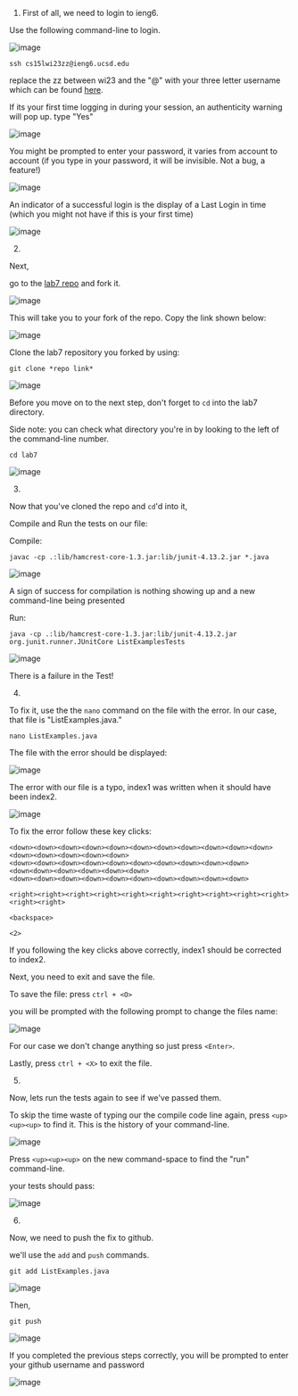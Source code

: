 1)  First of all, we need to login to ieng6.

Use the following command-line to login.




![image](https://user-images.githubusercontent.com/89693979/221756372-1b18ff4b-ed68-4164-ab1f-1731c5c5c9b7.png)



```
ssh cs15lwi23zz@ieng6.ucsd.edu
```



replace the zz between wi23 and the "@" with your three letter username which can be found [here](https://sdacs.ucsd.edu/~icc/index.php).

If its your first time logging in during your session, an authenticity warning will pop up. type "Yes"



![image](https://user-images.githubusercontent.com/89693979/221757252-191ffb66-bf7b-4bdd-be1f-d3757f4f380c.png)



You might be prompted to enter your password, it varies from account to account (if you type in your password, it will be invisible. Not a bug, a feature!)



![image](https://user-images.githubusercontent.com/89693979/221756908-42c23c5a-198b-46d2-aac2-ce30ffa880a6.png)



An indicator of a successful login is the display of a Last Login in time (which you might not have if this is your first time)

![image](https://user-images.githubusercontent.com/89693979/221757167-1692a7f9-4fc1-4967-95b8-388eb9a741ff.png)


2)

Next,

go to the [lab7 repo](https://github.com/ucsd-cse15l-w23/lab7) and fork it.

![image](https://user-images.githubusercontent.com/89693979/221758355-883c4e98-f4c4-49cc-88ef-94124f16ebf2.png)


This will take you to your fork of the repo. Copy the link shown below:

![image](https://user-images.githubusercontent.com/89693979/221758453-489dc145-d882-4f7f-8173-2bd5d689e783.png)



Clone the lab7 repository you forked by using:

```
git clone *repo link*
```

![image](https://user-images.githubusercontent.com/89693979/221758981-e4cc67af-99e2-419d-8c0f-08be47a70da6.png)


Before you move on to the next step, don't forget to ```cd``` into the lab7 directory.

Side note: you can check what directory you're in by looking to the left of the command-line number.


```
cd lab7
```



![image](https://user-images.githubusercontent.com/89693979/221759463-3f30595c-e3d1-479c-b22f-d7c92c9cfa79.png)


3)


Now that you've cloned the repo and ```cd```'d into it,



Compile and Run the tests on our file:


Compile:


```
javac -cp .:lib/hamcrest-core-1.3.jar:lib/junit-4.13.2.jar *.java
```

![image](https://user-images.githubusercontent.com/89693979/221759880-3df65dab-f981-40b7-8c3d-65e75aee0f22.png)


A sign of success for compilation is nothing showing up and a new command-line being presented




Run:

```
java -cp .:lib/hamcrest-core-1.3.jar:lib/junit-4.13.2.jar org.junit.runner.JUnitCore ListExamplesTests
```

![image](https://user-images.githubusercontent.com/89693979/221760110-b7460468-9258-468e-9905-aeca5c26b1d7.png)



There is a failure in the Test!


4)

To fix it, use the the ```nano``` command on the file with the error. In our case, that file is "ListExamples.java."


```
nano ListExamples.java
```

The file with the error should be displayed:

![image](https://user-images.githubusercontent.com/89693979/221767744-4f4aea9f-35b3-4ac1-9d2d-c3ba7010f19e.png)



The error with our file is a typo, index1 was written when it should have been index2.

![image](https://user-images.githubusercontent.com/89693979/221767824-a15205cb-8165-4d04-b370-c536666707d8.png)


To fix the error follow these key clicks:

```
<down><down><down><down><down><down><down><down><down><down><down><down><down><down><down><down>
<down><down><down><down><down><down><down><down><down><down><down<down><down><down><down><down>
<down><down><down><down><down><down><down><down><down><down>

<right><right><right><right><right><right><right><right><right><right><right><right>

<backspace>

<2>
```

If you following the key clicks above correctly, index1 should be corrected to index2.


Next, you need to exit and save the file.


To save the file: press ```ctrl + <O>```

you will be prompted with the following prompt to change the files name:


![image](https://user-images.githubusercontent.com/89693979/221763900-63de09ab-57be-49b1-a0ba-e6c7fdadb749.png)

For our case we don't change anything so just press ```<Enter>```.

Lastly, press ```ctrl + <X>``` to exit the file.


5)

Now, lets run the tests again to see if we've passed them. 

To skip the time waste of typing our the compile code line again, press ```<up><up><up>``` to find it. This is the history of your command-line.


![image](https://user-images.githubusercontent.com/89693979/221765196-c94b037e-c65f-4cc6-a6d1-0159afa52098.png)


Press  ```<up><up><up>``` on the new command-space to find the "run" command-line.


your tests should pass:

![image](https://user-images.githubusercontent.com/89693979/221769832-97b1a5a4-9dcf-43c7-8dbf-dd4078c2e6ad.png)


6)

Now, we need to push the fix to github.

we'll use the ```add``` and ```push``` commands.

```
git add ListExamples.java
```


![image](https://user-images.githubusercontent.com/89693979/221770953-58c483ea-1f2a-44dc-8241-23714803ee6a.png)



Then, 


```
git push
```


![image](https://user-images.githubusercontent.com/89693979/221771018-6fba697b-22a3-4624-89d8-12bb303b6634.png)


If you completed the previous steps correctly, you will be prompted to enter your github username and password


![image](https://user-images.githubusercontent.com/89693979/221775377-b047558c-0392-4877-a1a8-c3c1d2849757.png)
